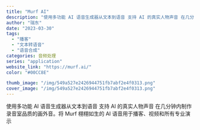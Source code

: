```yaml
---
title: "Murf AI"
description: "使用多功能 AI 语音生成器从文本到语音 支持 AI 的真实人物声音 在几分钟内制作录音室品质的画外音。将 Murf 栩"
author: "瑞东"
date: "2023-03-30"
tags:
  - "播客"
  - "文本转语音"
  - "语音合成"
categories: 音频处理
series: "application"
website_link: "https://murf.ai/"
color: "#00CC8E"

thumb_image: "/img/549a527e2426944751fb7abf2e4f0313.png"
cover_image: "/img/549a527e2426944751fb7abf2e4f0313.png"
---
```


使用多功能 AI 语音生成器从文本到语音 支持 AI 的真实人物声音 在几分钟内制作录音室品质的画外音。将 Murf 栩栩如生的 AI 语音用于播客、视频和所有专业演示